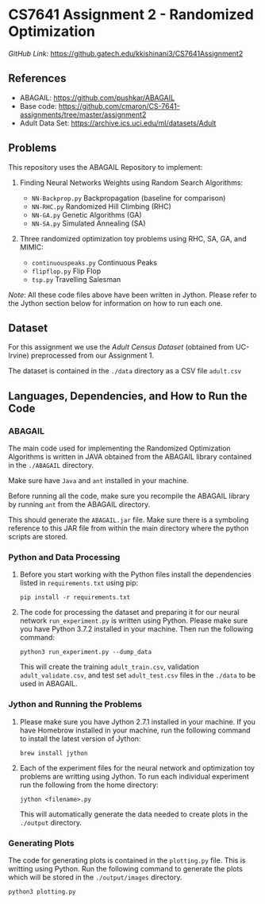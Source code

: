 # CS7641 Assignment 2 - Randomized Optimization

_GitHub Link:_ https://github.gatech.edu/kkishinani3/CS7641Assignment2

## References
- ABAGAIL: https://github.com/pushkar/ABAGAIL
- Base code: https://github.com/cmaron/CS-7641-assignments/tree/master/assignment2
- Adult Data Set: https://archive.ics.uci.edu/ml/datasets/Adult

## Problems

This repository uses the ABAGAIL Repository to implement:

1. Finding Neural Networks Weights using Random Search Algorithms:
    - `NN-Backprop.py` Backpropagation (baseline for comparison)
    - `NN-RHC.py` Randomized Hill Climbing (RHC)
    - `NN-GA.py` Genetic Algorithms (GA)
    - `NN-SA.py` Simulated Annealing (SA)

2. Three randomized optimization toy problems using RHC, SA, GA, and MIMIC:
    - `continuouspeaks.py` Continuous Peaks
    - `flipflop.py` Flip Flop
    - `tsp.py` Travelling Salesman
    
_Note_: All these code files above have been written in Jython. Please refer to the Jython section below for information on how to run each one.

## Dataset

For this assignment we use the *Adult Census Dataset* (obtained from UC-Irvine) preprocessed from our Assignment 1.

The dataset is contained in the `./data` directory as a CSV file `adult.csv`

## Languages, Dependencies, and How to Run the Code

### ABAGAIL

The main code used for implementing the Randomized Optimization Algorithms is written in JAVA obtained from the ABAGAIL library contained in the `./ABAGAIL` directory.

Make sure have `Java` and `ant` installed in your machine. 

Before running all the code, make sure you recompile the ABAGAIL library by running `ant` from the ABAGAIL directory.

This should generate the `ABAGAIL.jar` file. Make sure there is a symboling reference to this JAR file from within the main directory where the python scripts are stored.

### Python and Data Processing

1. Before you start working with the Python files install the dependencies listed in `requirements.txt` using pip:

    `pip install -r requirements.txt`

2. The code for processing the dataset and preparing it for our neural network `run_experiment.py` is written using Python. 
Please make sure you have Python 3.7.2 installed in your machine. Then run the following command:

    `python3 run_experiment.py --dump_data`
    
    This will create the training `adult_train.csv`, validation `adult_validate.csv`, and test set `adult_test.csv` files in the `./data` to be used in ABAGAIL.
    
### Jython and Running the Problems

1. Please make sure you have Jython 2.7.1 installed in your machine. If you have Homebrow installed in your machine, run the following command to install the latest version of Jython:

    `brew install jython`
    
2. Each of the experiment files for the neural network and optimization toy problems are writting using Jython. To run each individual experiment run the following from the home directory:

    `jython <filename>.py`
    
    This will automatically generate the data needed to create plots in the `./output` directory.
    
### Generating Plots

The code for generating plots is contained in the `plotting.py` file. This is writting using Python. Run the following command to generate the plots which will be stored in the `./output/images` directory.

`python3 plotting.py`